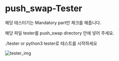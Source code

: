 # push_swap-Tester

해당 테스터기는 Mandatory part만 체크를 해줍니다.

해당 파일 tester를 push_swap directory 안에 넣어 주세요.

./tester or python3 tester로 테스트를 시작하세요


![tester_img](https://github.com/ausungju/push_swap-Tester/assets/58778326/a4de5cd9-ca06-42f6-b934-8db79427c55a)
